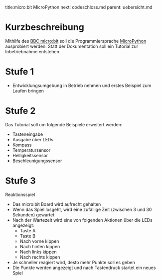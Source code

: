 title:micro:bit MicroPython
next: codeschloss.md
parent: uebersicht.md

# Kurzbeschreibung
Mithilfe des [BBC micro:bit](https://microbit.org/) soll die Programmiersprache [MicroPython](https://micropython.org/) ausprobiert werden. Statt der Dokumentation soll ein Tutorial zur Inbetriebnahme entstehen.

# Stufe 1
* Entwicklungsumgebung in Betrieb nehmen und erstes Beispiel zum Laufen bringen

# Stufe 2
Das Tutorial soll um folgende Beispiele erweitert werden:

* Tasteneingabe
* Ausgabe über LEDs
* Kompass
* Temperatursensor
* Helligkeitssensor
* Beschleunigungssensor

# Stufe 3
Reaktionsspiel

* Das micro:bit Board wird aufrecht gehalten
* Wenn das Spiel losgeht, wird eine zufällige Zeit (zwischen 3 und 30 Sekunden) gewartet
* Nach der Wartezeit wird eine von folgenden Aktionen über die LEDs angezeigt:
  * Taste A
  * Taste B
  * Nach vorne kippen
  * Nach hinten kippen
  * Nach links kippen
  * Nach rechts kippen
* Je schneller reagiert wird, desto mehr Punkte soll es geben
* Die Punkte werden angezeigt und nach Tastendruck startet ein neues Spiel